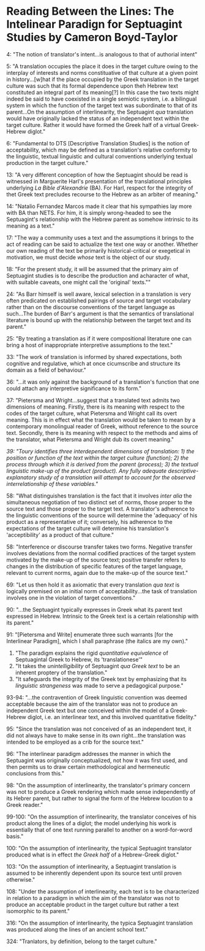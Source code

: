 # Reading Between the Lines: The Intelinear Paradign for Septuagint Studies by Cameron Boyd-Taylor

4: "The notion of translator's intent...is analogous to that of authorial intent"

5: "A translation occupies the place it does in the target culture owing to the interplay of interests and norms constituative of that culture at a given point in history...[w]hat if the place occupied by the Greek translation in the target culture was such that its formal dependence upon theh Hebrew text constituted an integral part of its meaning[?] In this case the two texts might indeed be said to have coexisted in a single semiotic system, i.e. a bilingual system in which the function of the target text was subordinate to that of its parent...On the assumption of interlinearity, the Septuagint _qua_ translation would have originally lacked the status of an independent text within the target culture. Rather it would have formed the Greek half of a virtual Greek-Hebrew diglot."

6: "Fundamental to DTS [Descriptive Translation Studies] is the notion of acceptability, which may be defined as a translation's relative conformity to the linguistic, textual linguistic and cultural conventions underlying textual production in the target culture."

13: "A very different conception of how the Septuagint should be read is witnessed in Marguerite Harl's presentation of the translational principles underlying _La Bible d'Alexandrie_ (BA). For Harl, respect for the integrity of thet Greek text precludes recourse to the Hebrew as an arbiter of meaning."

14: "Natalio Fernandez Marcos made it clear that his sympathies lay more with BA than NETS. For him, it is simply wrong-headed to see the Septuagint's relationship with the Hebrew parent as somehow intrinsic to its meaning as a text."

17: "The way a community uses a text and the assumptions it brings to the act of reading can be said to actualize the text one way or another. Whether our own reading of the text be primarily historical-critical or exegetical in motivation, we must decide _whose_ text is the object of our study.

18: "For the present study, it will be assumed that the primary aim of Septuagint studies is to describe the production and acharacter of what, with suitable caveats, one might call the 'original' texts.""

24: "As Barr himself is well aware, lexical selection in a translation is very often predicated on established pairings of source and target vocabulary rather than on the discourse conventions of the target language as such...The burden of Barr's argument is that the semantics of translational literature is bound up with the relationship between the target text and its parent."

25: "By treating a translation as if it were compositional literature one can bring a host of inappropriate interpretive assumptions to the text."

33: "The work of translation is informed by shared expectations, both cognitive and regulative, which at once cicumscribe and structure its domain as a field of behaviour."

36: "...it was only against the background of a translation's function that one could attach any interpretive significance to its form."

37: "Pietersma and Wright...suggest that a translated text admits two dimensions of meaning. Firstly, there is its meaning with respect to the codes of the target culture, what Pietersma and Wright call its overt meaning. This is in effect what the translation would be taken to mean by a contemporary monolingual reader of Greek, without reference to the source text. Secondly, there is its meaning with respect to the methods and aims of the translator, what Pietersma and Wright dub its covert meaning."

*39: "Toury identifies three interdependent dimensions of translation: 1) the position or function of the text within the target culture (function); 2) the process through which it is derived from the parent (process); 3) the textual linguistic make-up of the product (product). Any fully adequate descriptive-explanatory study of a translation will attempt to account for the observed interrelationship of these variables."*

58: "What distinguishes translation is the fact that it involves _inter alia_ the simultaneous negotiation of two distinct set of norms, those proper to the source text and those proper to the target text. A translator's adherence to the linguistic conventions of the source will determine the 'adequacy' of his product as a representative of it; conversely, his adherence to the expectations of the target culture will determine his translation's 'acceptibility' as a product of that culture."

58: "Interference or discourse transfer takes two forms. Negative transfer involves deviations from the normal codified practices of the target system motivated by the make-up of the source text; positive transfer refers to changes in the distribution of specific features of the target language, relevant to current norms, again due to the make-up of the source text."

69: "Let us then hold it as axiomatic that every translation _qua text_ is logically premised on an initial norm of acceptability...the task of translation involves one in the violation of target conventions."

90: "...the Septuagint typically expresses in Greek what its parent text expressed in Hebrew. Intrinsic to the Greek text is a certain relationship with its parent."

91: "[Pietersma and Write] enumerate three such warrants [for the Interlinear Paradigm], which I shall paraphrase (the italics are my own)."
1) "The paradigm explains the rigid _quantitative equivalence_ of Septuagintal Greek to Hebrew, its 'translationese'"
2) "It takes the _unintelligibility_ of Septuagint _qua Greek text_ to be an inherent proptery of the translation."
3) "It safeguards the integrity of the Greek text by emphasizing that its _linguistic strangeness_ was made to serve a pedagogical purpose."

93-94: "...the contravention of Greek linguistic convention was deemed acceptable because the aim of the translator was not to produce an independent Greek text but one conceived within the model of a Greek-Hebrew diglot, i.e. an interlinear text, and this involved quantitative fidelity."

95: "Since the translation was not conceived of as an independent text, it did not always have to make sense in its own right...the translation was intended to be employed as a crib for the source text."

96: "The interlinear paradigm addresses the manner in which the Septuagint was originally conceptualized, not how it was first used, and then permits us to draw certain methodological and hermeneutic conclusions from this."

98: "On the assumption of interlinearity, the translator's primary concern was not to produce a Greek rendering which made sense independently of its Hebrer parent, but rather to signal the form of the Hebrew locution to a Greek reader."

99-100: "On the assumption of interlinearity, the translator conceives of his product along the lines of a diglot; the model underlying his work is essentially that of one text running parallel to another on a word-for-word basis."

100: "On the assumption of interlinearity, the typical Septuagint translator produced what is in effect _the Greek half_ of a Hebrew-Greek diglot."

103: "On the assumption of interlinearity, a Septuagint translation is assumed to be inherently dependent upon its source text until proven otherwise."

108: "Under the assumption of interlinearity, each text is to be characterized in relation to a paradigm in which the aim of the translator was not to produce an acceptable product in the target culture but rather a text isomorphic to its parent."

316: "On the assumption of interlinearity, the typica Septuagint translation was produced along the lines of an ancient school text."

324: "Tranlators, by definition, belong to the target culture."
